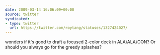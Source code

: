 ```yaml
---
date: 2009-03-14 16:06:09+00:00
source: twitter
syndicated:
- type: twitter
  url: https://twitter.com/roytang/statuses/1327424027/
---
```


wonders if it's good to draft a focused 2-color deck in ALA/ALA/CON? Or should you always go for the greedy splashes?